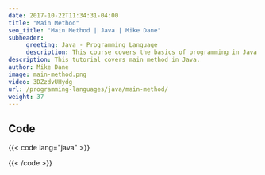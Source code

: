 ```yaml
---
date: 2017-10-22T11:34:31-04:00
title: "Main Method"
seo_title: "Main Method | Java | Mike Dane"
subheader:
     greeting: Java - Programming Language
     description: This course covers the basics of programming in Java. Work your way through the videos and we'll teach you everything you need to know to start your programming journey!
description: This tutorial covers main method in Java.
author: Mike Dane
image: main-method.png
video: 3DZzdvUHydg
url: /programming-languages/java/main-method/
weight: 37
---
```


## Code

{{< code lang="java" >}}


{{< /code >}}